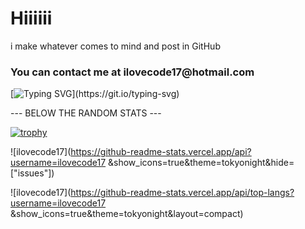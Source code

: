 <h1 align="left">Hiiiiii</h1>

i make whatever comes to mind and post in GitHub 

<h3 align="left">
  You can contact me at ilovecode17@hotmail.com
</h3>

[![Typing SVG](https://readme-typing-svg.herokuapp.com?size=30&lines=Touch+some+grass.)](https://git.io/typing-svg)

--- BELOW THE RANDOM STATS ---

[![trophy](https://github-profile-trophy.vercel.app/?username=ryo-ma)](https://github.com/ryo-ma/github-profile-trophy)

![ilovecode17](https://github-readme-stats.vercel.app/api?username=ilovecode17 &show_icons=true&theme=tokyonight&hide=["issues"])

![ilovecode17](https://github-readme-stats.vercel.app/api/top-langs?username=ilovecode17 &show_icons=true&theme=tokyonight&layout=compact)